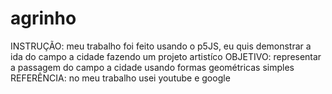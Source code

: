 # agrinho
INSTRUÇÃO: meu trabalho foi feito usando o p5JS, eu quis demonstrar a ida do campo a cidade fazendo um projeto artistíco 
OBJETIVO: representar a passagem do campo a cidade usando formas geométricas simples
REFERÊNCIA: no meu trabalho usei youtube e google
